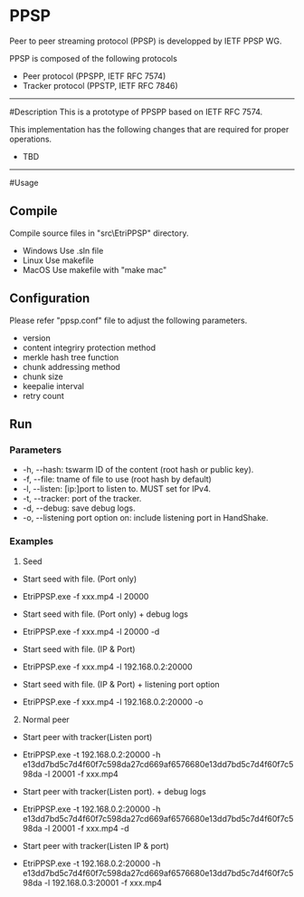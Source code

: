 # PPSP
Peer to peer streaming protocol (PPSP) is developped by IETF PPSP WG.

PPSP is composed of the following  protocols
* Peer protocol (PPSPP, IETF RFC 7574)
* Tracker protocol (PPSTP, IETF RFC 7846)
-----------------------------------------------------------------------------------------------------------

#Description
This is a prototype of PPSPP based on IETF RFC 7574.

This implementation has the following changes that are required for proper operations.
* TBD
-----------------------------------------------------------------------------------------------------------

#Usage
## Compile
Compile source files in "src\EtriPPSP" directory.

* Windows
Use .sln file
* Linux
Use makefile
* MacOS
Use makefile with "make mac"

## Configuration
Please refer "ppsp.conf" file to adjust the following parameters.
* version
* content integriry protection method
* merkle hash tree function
* chunk addressing method
* chunk size
* keepalie interval
* retry count

## Run 
### Parameters
* -h, --hash: tswarm ID of the content (root hash or public key).
* -f, --file: tname of file to use (root hash by default)
* -l, --listen: [ip:]port to listen to. MUST set for IPv4.
* -t, --tracker: port of the tracker.
* -d, --debug: save debug logs.
* -o, --listening port option on: include listening port in HandShake.

### Examples
1. Seed
* Start seed with file. (Port only)
 + EtriPPSP.exe -f xxx.mp4 -l 20000
* Start seed with file. (Port only) + debug logs
 + EtriPPSP.exe -f xxx.mp4 -l 20000 -d
* Start seed with file. (IP & Port)
 + EtriPPSP.exe -f xxx.mp4 -l 192.168.0.2:20000
* Start seed with file. (IP & Port) + listening port option
 + EtriPPSP.exe -f xxx.mp4 -l 192.168.0.2:20000 -o

2. Normal peer
* Start peer with tracker(Listen port)
 + EtriPPSP.exe -t 192.168.0.2:20000 -h e13dd7bd5c7d4f60f7c598da27cd669af6576680e13dd7bd5c7d4f60f7c598da -l 20001 -f xxx.mp4
* Start peer with tracker(Listen port). + debug logs
 + EtriPPSP.exe -t 192.168.0.2:20000 -h e13dd7bd5c7d4f60f7c598da27cd669af6576680e13dd7bd5c7d4f60f7c598da -l 20001 -f xxx.mp4 -d
* Start peer with tracker(Listen IP & port)
 + EtriPPSP.exe -t 192.168.0.2:20000 -h e13dd7bd5c7d4f60f7c598da27cd669af6576680e13dd7bd5c7d4f60f7c598da -l 192.168.0.3:20001 -f xxx.mp4





